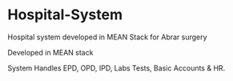 # Hospital-System
Hospital system developed in MEAN Stack for Abrar surgery

Developed in MEAN stack

System Handles EPD, OPD, IPD, Labs Tests, Basic Accounts & HR.
